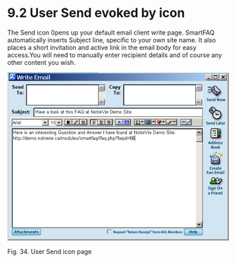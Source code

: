 # 9.2 User Send evoked by  icon

The Send icon 0pens up your default email client write page. SmartFAQ automatically inserts Subject line, specific to your own site name. It also places a short invitation and active link in the email body for easy access.You will need to manually enter recipient details and of course any other content you wish.


![image001.png](../../assets/user-mail.png)  

Fig. 34. User Send icon page